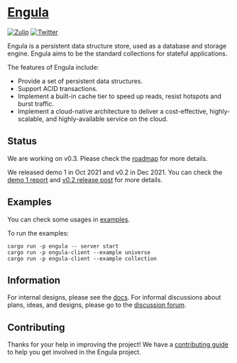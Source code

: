 # [Engula](https://engula.io)

[![Zulip][zulip-badge]][zulip-url]
[![Twitter][twitter-badge]][twitter-url]

[zulip-badge]: https://img.shields.io/badge/Zulip-chat-brightgreen?style=flat-square&logo=zulip
[zulip-url]: https://engula.zulipchat.com
[twitter-badge]: https://img.shields.io/twitter/follow/engulaio?style=flat-square&logo=twitter&color=brightgreen
[twitter-url]: https://twitter.com/intent/follow?screen_name=engulaio

Engula is a persistent data structure store, used as a database and storage engine. Engula aims to be the standard collections for stateful applications.

The features of Engula include:

- Provide a set of persistent data structures.
- Support ACID transactions.
- Implement a built-in cache tier to speed up reads, resist hotspots and burst traffic.
- Implement a cloud-native architecture to deliver a cost-effective, highly-scalable, and highly-available service on the cloud.

## Status

We are working on v0.3. Please check the [roadmap][roadmap] for more details.

[roadmap]: https://github.com/engula/engula/issues/359

We released demo 1 in Oct 2021 and v0.2 in Dec 2021. You can check the [demo 1 report](https://engula.com/posts/demo-1/) and [v0.2 release post](https://engula.io/posts/release-0.2/) for more details.

## Examples

You can check some usages in [examples](src/client/examples).

To run the examples:

```
cargo run -p engula -- server start
cargo run -p engula-client --example universe
cargo run -p engula-client --example collection
```

## Information

For internal designs, please see the [docs](docs). For informal discussions about plans, ideas, and designs, please go to the [discussion forum](https://github.com/engula/engula/discussions).

## Contributing

Thanks for your help in improving the project! We have a [contributing guide](CONTRIBUTING.md) to help you get involved in the Engula project.
